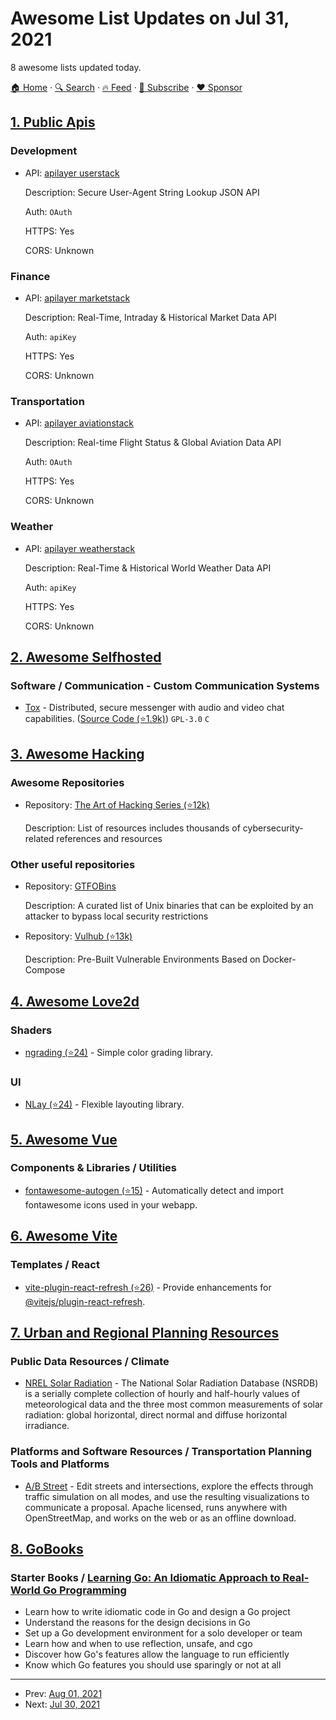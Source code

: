 # Awesome List Updates on Jul 31, 2021

8 awesome lists updated today.

[🏠 Home](/README.md) · [🔍 Search](https://www.trackawesomelist.com/search/) · [🔥 Feed](https://www.trackawesomelist.com/rss.xml) · [📮 Subscribe](https://trackawesomelist.us17.list-manage.com/subscribe?u=d2f0117aa829c83a63ec63c2f&id=36a103854c) · [❤️  Sponsor](https://github.com/sponsors/theowenyoung)



## [1. Public Apis](/content/public-apis/public-apis/README.md)

### Development

- API: [apilayer userstack](https://userstack.com/)

  Description: Secure User-Agent String Lookup JSON API

  Auth: `OAuth`

  HTTPS: Yes

  CORS: Unknown



### Finance

- API: [apilayer marketstack](https://marketstack.com/)

  Description: Real-Time, Intraday & Historical Market Data API

  Auth: `apiKey`

  HTTPS: Yes

  CORS: Unknown



### Transportation

- API: [apilayer aviationstack](https://aviationstack.com/)

  Description: Real-time Flight Status & Global Aviation Data API

  Auth: `OAuth`

  HTTPS: Yes

  CORS: Unknown



### Weather

- API: [apilayer weatherstack](https://weatherstack.com/)

  Description: Real-Time & Historical World Weather Data API

  Auth: `apiKey`

  HTTPS: Yes

  CORS: Unknown



## [2. Awesome Selfhosted](/content/awesome-selfhosted/awesome-selfhosted/README.md)

### Software / Communication - Custom Communication Systems

*   [Tox](https://tox.chat/) - Distributed, secure messenger with audio and video chat capabilities. ([Source Code (⭐1.9k)](https://github.com/TokTok/c-toxcore)) `GPL-3.0` `C`

## [3. Awesome Hacking](/content/Hack-with-Github/Awesome-Hacking/README.md)

### Awesome Repositories

- Repository: [The Art of Hacking Series (⭐12k)](https://github.com/The-Art-of-Hacking/h4cker)

  Description: List of resources  includes thousands of cybersecurity-related references and resources



### Other useful repositories

- Repository: [GTFOBins](https://gtfobins.github.io)

  Description: A curated list of Unix binaries that can be exploited by an attacker to bypass local security restrictions


- Repository: [Vulhub (⭐13k)](https://github.com/vulhub/vulhub)

  Description: Pre-Built Vulnerable Environments Based on Docker-Compose



## [4. Awesome Love2d](/content/love2d-community/awesome-love2d/README.md)

### Shaders

*   [ngrading (⭐24)](https://github.com/MikuAuahDark/NPad93/tree/master/ngrading) - Simple color grading library.

### UI

*   [NLay (⭐24)](https://github.com/MikuAuahDark/NPad93#nlay) - Flexible layouting library.

## [5. Awesome Vue](/content/vuejs/awesome-vue/README.md)

### Components & Libraries / Utilities

*   [fontawesome-autogen (⭐15)](https://github.com/GTANAdam/fontawesome-autogen) - Automatically detect and import fontawesome icons used in your webapp.

## [6. Awesome Vite](/content/vitejs/awesome-vite/README.md)

### Templates / React

*   [vite-plugin-react-refresh (⭐26)](https://github.com/fengxinming/vite-plugins/tree/main/packages/vite-plugin-react-refresh) - Provide enhancements for [@vitejs/plugin-react-refresh](https://www.npmjs.com/package/@vitejs/plugin-react-refresh).

## [7. Urban and Regional Planning Resources](/content/APA-Technology-Division/urban-and-regional-planning-resources/README.md)

### Public Data Resources / Climate

*   [NREL Solar Radiation](https://nsrdb.nrel.gov/) - The National Solar Radiation Database (NSRDB) is a serially complete collection of hourly and half-hourly values of meteorological data and the three most common measurements of solar radiation: global horizontal, direct normal and diffuse horizontal irradiance.

### Platforms and Software Resources / Transportation Planning Tools and Platforms

*   [A/B Street](https://www.abstreet.org) - Edit streets and intersections, explore the effects through traffic simulation on all modes, and use the resulting visualizations to communicate a proposal. Apache licensed, runs anywhere with OpenStreetMap, and works on the web or as an offline download.

## [8. GoBooks](/content/dariubs/GoBooks/README.md)

### **Starter Books** / [Learning Go: An Idiomatic Approach to Real-World Go Programming](https://www.oreilly.com/library/view/learning-go/9781492077206/)

*   Learn how to write idiomatic code in Go and design a Go project
*   Understand the reasons for the design decisions in Go
*   Set up a Go development environment for a solo developer or team
*   Learn how and when to use reflection, unsafe, and cgo
*   Discover how Go's features allow the language to run efficiently
*   Know which Go features you should use sparingly or not at all

---

- Prev: [Aug 01, 2021](/content/2021/08/01/README.md)
- Next: [Jul 30, 2021](/content/2021/07/30/README.md)